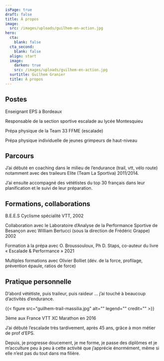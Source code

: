 ```yaml
---
isPage: true
draft: false
title: À propos
image:
  src: /images/uploads/guilhem-en-action.jpg
hero:
  cta:
    blank: false
  cta_second:
    blank: false
  align: start
  image:
    darken: true
    src: /images/uploads/guilhem-en-action.jpg
  surtitle: Guilhem Granier
  title: À propos
---
```

## Postes

Enseignant EPS à Bordeaux

Responsable de la section sportive escalade au lycée Montesquieu 

Prépa physique de la Team 33 FFME (escalade)

Prépa physique individuelle de jeunes grimpeurs de haut-niveau 

## Parcours

J’ai débuté en coaching dans le milieu de l’endurance (trail, vtt, vélo route) notamment avec des traileurs Elite (Team La Sportiva) 2011/2014.

J’ai ensuite accompagné des vététistes du top 30 français dans leur planification et le suivi de leur préparation. 

## Formations, collaborations 

B.E.E.S Cyclisme spécialité VTT, 2002 

Collaboration avec le Laboratoire d’Analyse de la Performance Sportive de Besançon avec William Bertucci (sous la direction de Frédéric Grappe) 2002

Formation à la prépa avec O. Broussouloux, Ph D. Staps, co-auteur du livre « Escalade & Performance » 2021

Multiples formations avec Olivier Bolliet (dév. de la force, profilage, prévention épaule, ratios de force) 

## Pratique personnelle 

D’abord vététiste, puis traileur, puis raideur … j’ai touché à beaucoup d’activités d’endurance.

{{< figure src="guilhem-trail-massilia.jpg" alt="" legend="" credit="" >}}

3ème aux France VTT XC Marathon en 2016  

J’ai débuté l’escalade très tardivement, après 45 ans, grâce à mon métier de prof d’EPS. 

Depuis, je progresse doucement, je me forme, je passe des diplômes et je m’acculture peu à peu à cette activité que j’apprécie énormément, même si elle n’est pas du tout dans ma filière.